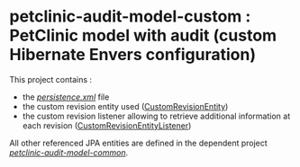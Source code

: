 # petclinic-audit-model-custom : PetClinic model with audit (custom Hibernate Envers configuration)

This project contains :
* the [*persistence.xml*](src/main/resources/META-INF/persistence.xml) file
* the custom revision entity used ([CustomRevisionEntity](src/main/java/org/springframework/samples/petclinic/model/CustomRevisionEntity.java))
* the custom revision listener allowing to retrieve additional information at each revision ([CustomRevisionEntityListener](src/main/java/org/springframework/samples/petclinic/model/CustomRevisionEntityListener.java))

All other referenced JPA entities are defined in the dependent project [*petclinic-audit-model-common*](../petclinic-audit-model-common).
